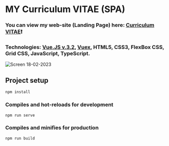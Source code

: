 # MY Curriculum VITAE (SPA) #
### You can view my web-site (Landing Page) here: [Curriculum VITAE](https://zorger27.github.io)❗️ ###
### Technologies: [Vue.JS v.3.2](https://v3.ru.vuejs.org), [Vuex](https://vuex.vuejs.org), HTML5, CSS3, FlexBox CSS, Grid CSS, JavaScript, TypeScript. ###
![Screen 18-02-2023](https://user-images.githubusercontent.com/30940416/219830886-d239a49c-b4fd-41c1-a6ba-efa0381e0073.gif)

## Project setup
```
npm install
```

### Compiles and hot-reloads for development
```
npm run serve
```

### Compiles and minifies for production
```
npm run build
```
